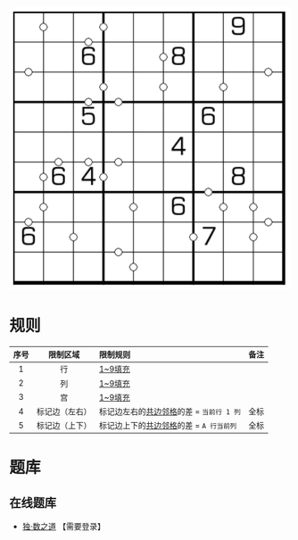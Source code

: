![](../../../../../images/sudoku/排头兵.png)

# 规则
| 序号 | 限制区域 | 限制规则 | 备注 |
| :---: | :---: | :--- | :---: |
| 1 | 行 | [1~9填充] | |
| 2 | 列 | [1~9填充] | |
| 3 | 宫 | [1~9填充] | |
| 4 | 标记边（左右） | 标记边左右的[共边邻格]的差 = `当前行 1 列` | 全标 |
| 5 | 标记边（上下） | 标记边上下的[共边邻格]的差 = `A 行当前列` | 全标 |

# 题库

## 在线题库
- [独·数之道](http://www.sudokufans.org.cn/main.index.php?type=ptb) 【需要登录】

[1~9填充]: ../../../../../rules.md#1to9填充
[共边邻格]: ../../../../../rules.md#共边邻格
